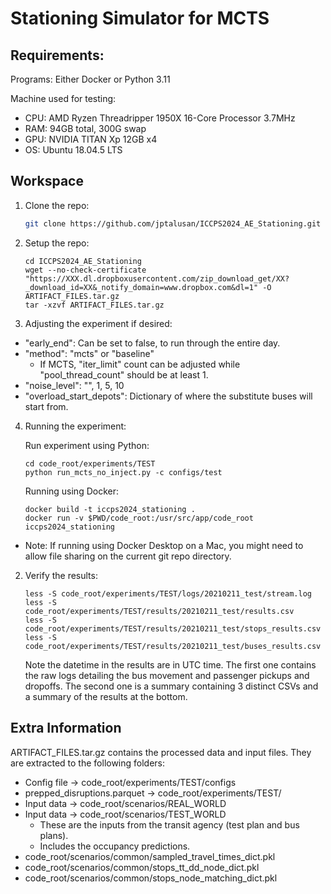 # Stationing Simulator for MCTS

## Requirements:
Programs: Either Docker or Python 3.11

Machine used for testing:
* CPU: AMD Ryzen Threadripper 1950X 16-Core Processor 3.7MHz
* RAM: 94GB total, 300G swap
* GPU: NVIDIA TITAN Xp 12GB x4
* OS: Ubuntu 18.04.5 LTS

## Workspace
1. Clone the repo:
    ``` bash
    git clone https://github.com/jptalusan/ICCPS2024_AE_Stationing.git
    ```
2. Setup the repo:
    ```
    cd ICCPS2024_AE_Stationing
    wget --no-check-certificate "https://XXX.dl.dropboxusercontent.com/zip_download_get/XX?_download_id=XX&_notify_domain=www.dropbox.com&dl=1" -O ARTIFACT_FILES.tar.gz
    tar -xzvf ARTIFACT_FILES.tar.gz
    ```
3. Adjusting the experiment if desired:
* "early_end": Can be set to false, to run through the entire day.
* "method": "mcts" or "baseline"
    * If MCTS, "iter_limit" count can be adjusted while "pool_thread_count" should be at least 1.
* "noise_level": "", 1, 5, 10
* "overload_start_depots": Dictionary of where the substitute buses will start from.
4. Running the experiment:

    Run experiment using Python:
    ```
    cd code_root/experiments/TEST
    python run_mcts_no_inject.py -c configs/test
    ```
    Running using Docker:
    ```
    docker build -t iccps2024_stationing .
    docker run -v $PWD/code_root:/usr/src/app/code_root iccps2024_stationing
    ```
* Note: If running using Docker Desktop on a Mac, you might need to allow file sharing on the current git repo directory.
2. Verify the results:
    ```
    less -S code_root/experiments/TEST/logs/20210211_test/stream.log
    less -S code_root/experiments/TEST/results/20210211_test/results.csv
    less -S code_root/experiments/TEST/results/20210211_test/stops_results.csv
    less -S code_root/experiments/TEST/results/20210211_test/buses_results.csv
    ```
    Note the datetime in the results are in UTC time. The first one contains the raw logs detailing the bus movement and passenger pickups and dropoffs. The second one is a summary containing 3 distinct CSVs and a summary of the results at the bottom.



## Extra Information
ARTIFACT_FILES.tar.gz contains the processed data and input files. They are extracted to the following folders:
* Config file -> code_root/experiments/TEST/configs
* prepped_disruptions.parquet -> code_root/experiments/TEST/
* Input data -> code_root/scenarios/REAL_WORLD
* Input data -> code_root/scenarios/TEST_WORLD
    * These are the inputs from the transit agency (test plan and bus plans).
    * Includes the occupancy predictions.
* code_root/scenarios/common/sampled_travel_times_dict.pkl
* code_root/scenarios/common/stops_tt_dd_node_dict.pkl
* code_root/scenarios/common/stops_node_matching_dict.pkl